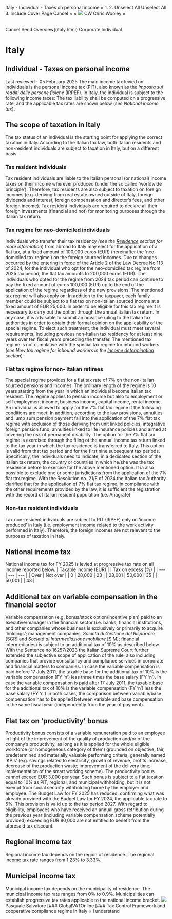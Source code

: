 Italy - Individual - Taxes on personal income
×
1.
2.
Unselect All
Unselect All
3.
Include Cover Page
Cancel
×
×
![](-/media/world-wide-tax-summaries/attachments/global---chris-wooley.ashx%3Frev=ac5e5f3223b34096b1afc2a6009c7320&revision=ac5e5f32-23b3-4096-b1af-c2a6009c7320&hash=859B7ADC84DC2CBEC9760E9E6EE7DE6D0A8BFCDF)
CW
Chris Wooley
×
######
Cancel
Send
Overview](italy.html)
Corporate
Individual
# Italy
## Individual - Taxes on personal income
Last reviewed - 05 February 2025
The main income tax levied on individuals is the personal income tax (PIT), also known as the *Imposta* *sui redditi delle persone fisiche* (IRPEF).
In Italy, the individual is subject to the following income taxes:
The tax liability shall be computed on a progressive rate, and the applicable tax rates are shown below (*see* *National income tax*).
## The scope of taxation in Italy
The tax status of an individual is the starting point for applying the correct taxation in Italy. According to the Italian tax law, both Italian residents and non-resident individuals are subject to taxation in Italy, but on a different basis.
### Tax resident individuals
Tax resident individuals are liable to the Italian personal (or national) income taxes on their income wherever produced (under the so called ‘worldwide principle’). Therefore, tax residents are also subject to taxation on foreign incomes (e.g. deriving from real estate owned outside of Italy, foreign dividends and interest, foreign compensation and director’s fees, and other foreign income).
Tax resident individuals are required to declare all their foreign investments (financial and not) for monitoring purposes through the Italian tax return.
### Tax regime for neo-domiciled individuals
Individuals who transfer their tax residency *(see the [Residence](italy/individual/residence.html) section for more information*) from abroad to Italy may elect for the application of a flat tax, at a fixed amount of 100,000 euros (EUR) (hereinafter the ‘neo-domiciled tax regime’) on the foreign sourced incomes.
Due to changes occurred by the entering in force of the Article 2 of the Law Decree No 113 of 2024, for the individual who opt for the neo-domiciled tax regime from 2025 tax period, the flat tax amounts to 200,000 euros (EUR). The individuals who opted for the regime from 2024 tax period can continue to pay the fixed amount of euros 100,000 (EUR) up to the end of the application of the regime regardless of the new provisions.
The mentioned tax regime will also apply on:
In addition to the taxpayer, each family member could be subject to a flat tax on non-Italian sourced income at a fixed amount of EUR 25,000.
In order to be eligible for this tax regime it is necessary to carry out the option through the annual Italian tax return. In any case, it is advisable to submit an advance ruling to the Italian tax authorities in order to obtain their formal opinion on the applicability of the special regime.
To elect such treatment, the individual must meet several requirements, including previous non-Italian tax residency for at least nine years over ten fiscal years preceding the transfer.
The mentioned tax regime is not cumulative with the special tax regime for inbound workers (s*ee New tax regime for inbound workers in the [Income determination](italy/individual/income-determination.html) section*)*.*
### Flat tax regime for non- Italian retirees
The special regime provides for a flat tax rate of 7% on the non-Italian sourced pensions and incomes.
The ordinary length of the regime is 10 years starting from the year in which an individual become Italian tax resident. The regime applies to pension income but also to employment or self employment income, business income, capital income, rental income.
An individual is allowed to apply for the 7% flat tax regime if the following conditions are meet:
In addition, according to the law provisions, annuities and lump sum pension payment fall into the application of the 7% flat tax regime with exclusion of those deriving from unit linked policies, integrative foreign pension fund, annuities linked to life insurance policies and aimed at covering the risk of permanent disability.
The option for the 7% flat tax regime is exercised through the filing ot the annual income tax return linked to the tax year in which the tax residence is transferred to Italy. This option is valid from that tax period and for the first nine subsequent tax periods. Specifically, the individuals need to indicate, in a dedicated section of the Italian tax return, the country or countries in which he/she was the tax residence before to exercise for the above mentioned option.
It ia also possible to exclude one or some jurisdictions from the application of the 7% flat tax regime.
With the Resolution no. 21/E of 2024 the Italian tax Authority clarified that for the application of 7% flat tax regime, in compliance with the other requirements provided by the law, it is sufficient the registration with the record of Italian resident population (i.e. Anagrafe)
### Non-tax resident individuals
Tax non-resident individuals are subject to PIT (IRPEF) only on ‘income produced’ in Italy (i.e. employment income related to the work activity performed in Italy). Therefore, the foreign incomes are not relevant to the purposes of taxation in Italy.
## National income tax
National income tax for FY 2025 is levied at progressive tax rate on all income reported below.
| Taxable income (EUR) | | Tax on excess (%) |
| --- | --- | --- |
| Over | Not over |
| 0 | 28,000 | 23 |
| 28,001 | 50,000 | 35 |
| 50,001 |  | 43 |
## Additional tax on variable compensation in the financial sector
Variable compensation (e.g. bonus/stock option/incentive plan) paid to an executive/manager in the financial sector (i.e. banks, financial institutions, and other companies whose business is exclusively or primarily to acquire ‘holdings’; management companies, *Società* *di Gestione del Risparmio* [SGR] and *Società* *di Intermediazione mobiliare* [SIM]; financial intermediaries) is subject to an additional tax of 10% as described below.
With the Sentence no 16257/2023 the Italian Supreme Court further extended the subjective scope of application of the rule, also including companies that provide consultancy and compliance services in corporate and financial matters to companies.
In case the variable compensation is paid before 17 July 2011, the taxable base for the additional tax of 10% is the variable compensation (FY ‘n’) less three times the base salary (FY ‘n’).
In case the variable compensation is paid after 17 July 2011, the taxable base for the additional tax of 10% is the variable compensation (FY ‘n’) less the base salary (FY ‘n’)
In both cases, the comparison between variable/base compensation has to be applied between variable and base compensation in the same fiscal year (independently from the year of payment).
## Flat tax on 'productivity' bonus
Productivity bonus consists of a variable remuneration paid to an employee in light of the improvement of the quality of production and/or of the company’s productivity, as long as it is applied for the whole eligible workforce (or homogeneous category of them) grounded on objective, fair, predetermined and materially valuable performing criteria, generally named ‘KPIs’ (e.g. savings related to electricity, growth of revenue, profits increase, decrease of the production waste; improvement of the delivery time; implementation of the smart working scheme).
The productivity bonus cannot exceed EUR 3,000 per year.
Such bonus is subject to a flat taxation equal to 10% as PIT, regional, and municipal withholding, but it is not exempt from social security withholding borne by the employer and employee. The Budget Law for FY 2025 has reduced, confirming what was already provided with the Budget Law for FY 2024, the applicable tax rate to 5%. This provision is valid up to the tax period 2027.
With regard to eligibility, employees who have received an annual gross retribution during the previous year (including variable compensation scheme potentially provided) exceeding EUR 80,000 are not entitled to benefit from the aforesaid tax discount.
## Regional income tax
Regional income tax depends on the region of residence. The regional income tax rate ranges from 1.23% to 3.33%.
## Municipal income tax
Municipal income tax depends on the municipality of residence. The municipal income tax rate ranges from 0% to 0.9%. Municipalities can establish progressive tax rates applicable to the national income bracket.
![](-/media/world-wide-tax-summaries/italypasquale-salvatorecopia-di-pasquale-salvatore1252okjpg20230227103650730.ashx%3Frev=d284b7da6046490aa9d97efff5c5341d&revision=d284b7da-6046-490a-a9d9-7efff5c5341d&hash=960264D4404F86611426BA407A98759C7BEA763B)
Pasquale Salvatore
[### GlobalVATOnline
[### Tax Control Framework and cooperative compliance regime in Italy
×
I understand